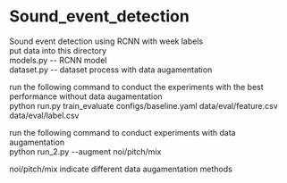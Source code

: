 # Sound_event_detection
Sound event detection using RCNN with week labels  
put data into this directory  
models.py  -- RCNN model   
dataset.py -- dataset process with data augamentation  

run the following command to conduct the experiments with the best performance without data augamentation   
python run.py train_evaluate configs/baseline.yaml data/eval/feature.csv data/eval/label.csv 

run the following command to conduct experiments with data augamentation  
python run_2.py --augment noi/pitch/mix

noi/pitch/mix indicate different data augamentation methods

